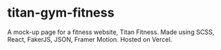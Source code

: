 # titan-gym-fitness
A mock-up page for a fitness website, Titan Fitness. Made using SCSS, React, FakerJS, JSON, Framer Motion. Hosted on Vercel.
